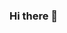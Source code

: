 ### Hi there 👋

<!--
**Echo9k/Echo9k** is a ✨ _special_ ✨ repository because its `README.md` (this file) appears on your GitHub profile.

Here are some ideas to get you started:
I’m Guillermo Alcantara @Echo9k
- 👀 I’m interested in RNN, and applications of ML on healt and finances.
- 🔭 I’m currently working on databases and cloud services.
- 🌱 I’m currently learning how to build a ML pipeline on Kubernetes.
- 👯 I’m looking to collaborate on Machine learning applications.
- 🤔 I’m looking for help with Kubernetes and getting to the next level in ML
- 💬 Ask me about ML for computer viz.
- 📫 How to reach me 
  - Linked In @GuimoAAGG
  - Slack     @Hamster
  - e-mail     AlcantaraGonzalezGuillermo@gmail.com
- 😄 Pronouns: He/Him
- ⚡ Fun fact: I love long and easy to remember passwords.

-->
